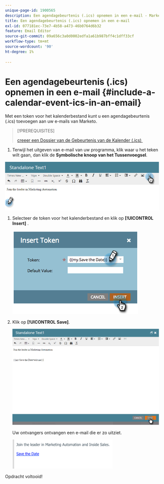 ```yaml
---
unique-page-id: 1900565
description: Een agendagebeurtenis (.ics) opnemen in een e-mail - Marketo Docs - Productdocumentatie
title: Een agendagebeurtenis (.ics) opnemen in een e-mail
exl-id: 077181ec-73e7-4b58-a473-46b0764d6b32
feature: Email Editor
source-git-commit: 09a656c3a0d0002edfa1a61b987bff4c1dff33cf
workflow-type: tm+mt
source-wordcount: '90'
ht-degree: 1%

---
```


# Een agendagebeurtenis (.ics) opnemen in een e-mail {#include-a-calendar-event-ics-in-an-email}

Met een token voor het kalenderbestand kunt u een agendagebeurtenis (.ics) toevoegen aan uw e-mails van Marketo.

>[!PREREQUISITES]
>
>[&#x200B; creeer een Dossier van de Gebeurtenis van de Kalender (.ics) &#x200B;](/help/marketo/product-docs/email-marketing/general/functions-in-the-editor/create-a-calendar-event-ics-file.md)

1. Terwijl het uitgeven van e-mail van uw programma, klik waar u het teken wilt gaan, dan klik de **Symbolische knoop van het Tussenvoegsel**.

![](assets/one-6.png)

1. Selecteer de token voor het kalenderbestand en klik op **[!UICONTROL Insert]** .

   ![](assets/image2014-9-11-16-3a53-3a30.png)

1. Klik op **[!UICONTROL Save]**.

   ![](assets/three-5.png)

   Uw ontvangers ontvangen een e-mail die er zo uitziet.

   ![](assets/image2014-9-11-16-3a53-3a48.png)

Opdracht voltooid!
